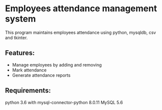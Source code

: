 # Employees attendance management system
This program maintains employees attendance using python, mysqldb, csv and tkinter.
## Features:
* Manage employees by adding and removing
* Mark attendance
* Generate attendance reports
## Requirements:
python 3.6 with mysql-connector-python 8.0.11
MySQL 5.6
